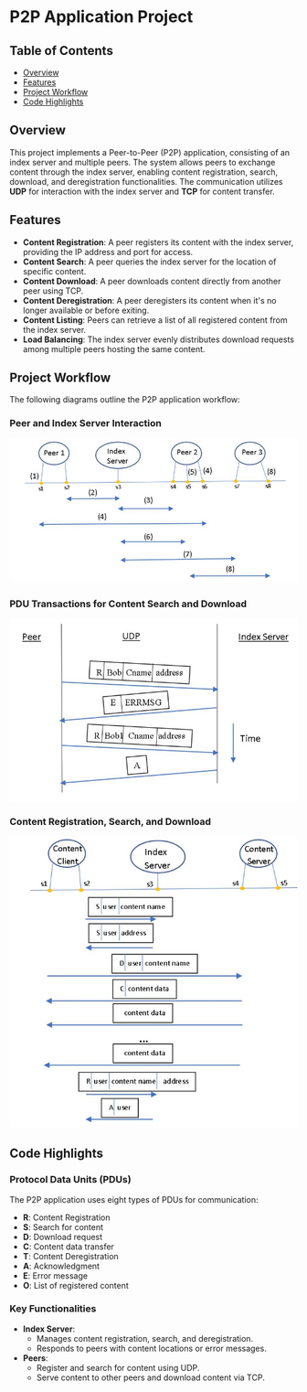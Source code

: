# P2P Application Project

## Table of Contents
- [Overview](#overview)
- [Features](#features)
- [Project Workflow](#project-workflow)
- [Code Highlights](#Code-Highlights)

## Overview
This project implements a Peer-to-Peer (P2P) application, consisting of an index server and multiple peers. The system allows peers to exchange content through the index server, enabling content registration, search, download, and deregistration functionalities. The communication utilizes **UDP** for interaction with the index server and **TCP** for content transfer.

## Features
- **Content Registration**: A peer registers its content with the index server, providing the IP address and port for access.
- **Content Search**: A peer queries the index server for the location of specific content.
- **Content Download**: A peer downloads content directly from another peer using TCP.
- **Content Deregistration**: A peer deregisters its content when it's no longer available or before exiting.
- **Content Listing**: Peers can retrieve a list of all registered content from the index server.
- **Load Balancing**: The index server evenly distributes download requests among multiple peers hosting the same content.

## Project Workflow
The following diagrams outline the P2P application workflow:

### Peer and Index Server Interaction
![Peer and Index Server Interaction](P2P1.JPG)

### PDU Transactions for Content Search and Download
![PDU Transactions](P2P2.JPG)

### Content Registration, Search, and Download
![Content Registration and Search](P2P3.JPG)

## Code Highlights
### Protocol Data Units (PDUs)
The P2P application uses eight types of PDUs for communication:
- **R**: Content Registration
- **S**: Search for content
- **D**: Download request
- **C**: Content data transfer
- **T**: Content Deregistration
- **A**: Acknowledgment
- **E**: Error message
- **O**: List of registered content

### Key Functionalities
- **Index Server**:
  - Manages content registration, search, and deregistration.
  - Responds to peers with content locations or error messages.
- **Peers**:
  - Register and search for content using UDP.
  - Serve content to other peers and download content via TCP.
